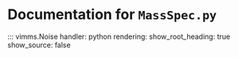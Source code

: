 # Documentation for `MassSpec.py`

::: vimms.Noise
    handler: python
    rendering:
      show_root_heading: true
      show_source: false
